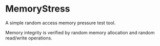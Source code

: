 # MemoryStress
A simple random access memory pressure test tool.

Memory integrity is verified by random memory allocation and random read/write operations.
